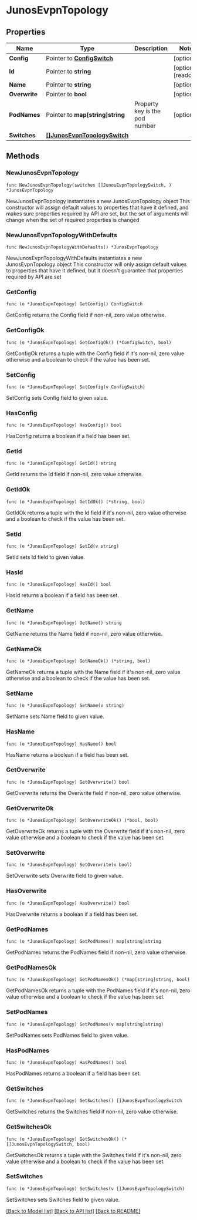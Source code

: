 # JunosEvpnTopology

## Properties

Name | Type | Description | Notes
------------ | ------------- | ------------- | -------------
**Config** | Pointer to [**ConfigSwitch**](ConfigSwitch.md) |  | [optional] 
**Id** | Pointer to **string** |  | [optional] [readonly] 
**Name** | Pointer to **string** |  | [optional] 
**Overwrite** | Pointer to **bool** |  | [optional] 
**PodNames** | Pointer to **map[string]string** | Property key is the pod number | [optional] 
**Switches** | [**[]JunosEvpnTopologySwitch**](JunosEvpnTopologySwitch.md) |  | 

## Methods

### NewJunosEvpnTopology

`func NewJunosEvpnTopology(switches []JunosEvpnTopologySwitch, ) *JunosEvpnTopology`

NewJunosEvpnTopology instantiates a new JunosEvpnTopology object
This constructor will assign default values to properties that have it defined,
and makes sure properties required by API are set, but the set of arguments
will change when the set of required properties is changed

### NewJunosEvpnTopologyWithDefaults

`func NewJunosEvpnTopologyWithDefaults() *JunosEvpnTopology`

NewJunosEvpnTopologyWithDefaults instantiates a new JunosEvpnTopology object
This constructor will only assign default values to properties that have it defined,
but it doesn't guarantee that properties required by API are set

### GetConfig

`func (o *JunosEvpnTopology) GetConfig() ConfigSwitch`

GetConfig returns the Config field if non-nil, zero value otherwise.

### GetConfigOk

`func (o *JunosEvpnTopology) GetConfigOk() (*ConfigSwitch, bool)`

GetConfigOk returns a tuple with the Config field if it's non-nil, zero value otherwise
and a boolean to check if the value has been set.

### SetConfig

`func (o *JunosEvpnTopology) SetConfig(v ConfigSwitch)`

SetConfig sets Config field to given value.

### HasConfig

`func (o *JunosEvpnTopology) HasConfig() bool`

HasConfig returns a boolean if a field has been set.

### GetId

`func (o *JunosEvpnTopology) GetId() string`

GetId returns the Id field if non-nil, zero value otherwise.

### GetIdOk

`func (o *JunosEvpnTopology) GetIdOk() (*string, bool)`

GetIdOk returns a tuple with the Id field if it's non-nil, zero value otherwise
and a boolean to check if the value has been set.

### SetId

`func (o *JunosEvpnTopology) SetId(v string)`

SetId sets Id field to given value.

### HasId

`func (o *JunosEvpnTopology) HasId() bool`

HasId returns a boolean if a field has been set.

### GetName

`func (o *JunosEvpnTopology) GetName() string`

GetName returns the Name field if non-nil, zero value otherwise.

### GetNameOk

`func (o *JunosEvpnTopology) GetNameOk() (*string, bool)`

GetNameOk returns a tuple with the Name field if it's non-nil, zero value otherwise
and a boolean to check if the value has been set.

### SetName

`func (o *JunosEvpnTopology) SetName(v string)`

SetName sets Name field to given value.

### HasName

`func (o *JunosEvpnTopology) HasName() bool`

HasName returns a boolean if a field has been set.

### GetOverwrite

`func (o *JunosEvpnTopology) GetOverwrite() bool`

GetOverwrite returns the Overwrite field if non-nil, zero value otherwise.

### GetOverwriteOk

`func (o *JunosEvpnTopology) GetOverwriteOk() (*bool, bool)`

GetOverwriteOk returns a tuple with the Overwrite field if it's non-nil, zero value otherwise
and a boolean to check if the value has been set.

### SetOverwrite

`func (o *JunosEvpnTopology) SetOverwrite(v bool)`

SetOverwrite sets Overwrite field to given value.

### HasOverwrite

`func (o *JunosEvpnTopology) HasOverwrite() bool`

HasOverwrite returns a boolean if a field has been set.

### GetPodNames

`func (o *JunosEvpnTopology) GetPodNames() map[string]string`

GetPodNames returns the PodNames field if non-nil, zero value otherwise.

### GetPodNamesOk

`func (o *JunosEvpnTopology) GetPodNamesOk() (*map[string]string, bool)`

GetPodNamesOk returns a tuple with the PodNames field if it's non-nil, zero value otherwise
and a boolean to check if the value has been set.

### SetPodNames

`func (o *JunosEvpnTopology) SetPodNames(v map[string]string)`

SetPodNames sets PodNames field to given value.

### HasPodNames

`func (o *JunosEvpnTopology) HasPodNames() bool`

HasPodNames returns a boolean if a field has been set.

### GetSwitches

`func (o *JunosEvpnTopology) GetSwitches() []JunosEvpnTopologySwitch`

GetSwitches returns the Switches field if non-nil, zero value otherwise.

### GetSwitchesOk

`func (o *JunosEvpnTopology) GetSwitchesOk() (*[]JunosEvpnTopologySwitch, bool)`

GetSwitchesOk returns a tuple with the Switches field if it's non-nil, zero value otherwise
and a boolean to check if the value has been set.

### SetSwitches

`func (o *JunosEvpnTopology) SetSwitches(v []JunosEvpnTopologySwitch)`

SetSwitches sets Switches field to given value.



[[Back to Model list]](../README.md#documentation-for-models) [[Back to API list]](../README.md#documentation-for-api-endpoints) [[Back to README]](../README.md)


